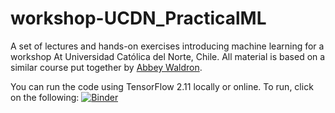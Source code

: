 # workshop-UCDN_PracticalML
A set of lectures and hands-on exercises introducing machine learning for a workshop At Universidad Católica del Norte, Chile. All material is based on a similar course put together by [Abbey Waldron](https://github.com/abbeywaldron).

You can run the code using TensorFlow 2.11 locally or online. To run, click on the following: [![Binder](https://mybinder.org/badge_logo.svg)](https://mybinder.org/v2/gh/alexbooth92/workshop-UCDN_PracticalML.git/HEAD)
